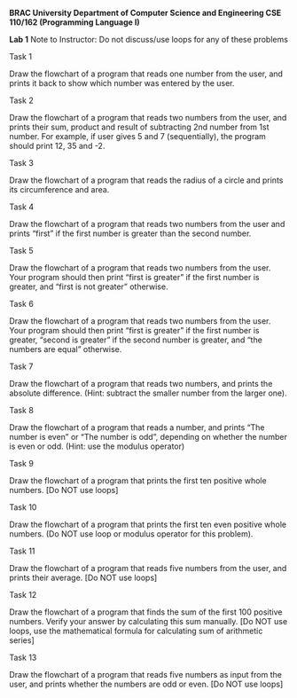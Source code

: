 <b>BRAC University
Department of Computer Science and Engineering
CSE 110/162 (Programming Language I)

Lab 1</b>
Note to Instructor: Do not discuss/use loops for any of these problems

Task 1

Draw the flowchart of a program that reads one number from the user, and prints it back to show which number was entered by the user.

Task 2

Draw the flowchart of a program that reads two numbers from the user, and prints their sum, product and result of subtracting 2nd number from 1st number. For example, if user gives 5 and 7 (sequentially), the program should print 12, 35 and -2.

Task 3

Draw the flowchart of a program that reads the radius of a circle and prints its circumference and area.

Task 4

Draw the flowchart of a program that reads two numbers from the user and prints “first” if the first number is greater than the second number.

Task 5

Draw the flowchart of a program that reads two numbers from the user. Your program should then print “first is greater” if the first number is greater, and “first is not greater” otherwise.

Task 6

Draw the flowchart of a program that reads two numbers from the user. Your program should then print “first is greater” if the first number is greater, “second is greater” if the second number is greater, and “the numbers are equal” otherwise.

Task 7

Draw the flowchart of a program that reads two numbers, and prints the absolute difference. (Hint: subtract the smaller number from the larger one).

Task 8

Draw the flowchart of a program that reads a number, and prints “The number is even” or “The number is odd”, depending on whether the number is even or odd. (Hint: use the modulus operator)


Task 9

Draw the flowchart of a program that prints the first ten positive whole numbers. [Do NOT use loops]



Task 10

Draw the flowchart of a program that prints the first ten even positive whole numbers. (Do NOT use loop or modulus operator for this problem).

Task 11

Draw the flowchart of a program that reads five numbers from the user, and prints their average. [Do NOT use loops]

Task 12

Draw the flowchart of a program that finds the sum of the first 100 positive numbers. Verify your answer by calculating this sum manually. [Do NOT use loops, use the mathematical formula for calculating sum of arithmetic series]

Task 13

Draw the flowchart of a program that reads five numbers as input from the user, and prints whether the numbers are odd or even. [Do NOT use loops]
